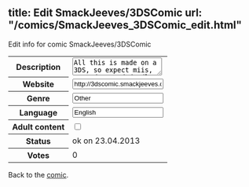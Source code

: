 title: Edit SmackJeeves/3DSComic
url: "/comics/SmackJeeves_3DSComic_edit.html"
---
Edit info for comic SmackJeeves/3DSComic

<form name="comic" action="http://gaepostmail.appengine.com/comic" name="post">
<table class="comicinfo">
<tr>
<th>Description</th><td><textarea name="description">All this is made on a 3DS, so expect miis, qr codes, and doodles from the notepad. I also take pictures of my hand-drawn stuff, which usually look better than the notes. All non-contributing co-authors have been reset. I am now more serious about doing this comic, and as such will only allow authors who continually provide regular content.</textarea></td>
</tr>
<tr>
<th>Website</th><td><input type="text" name="url" value="http://3dscomic.smackjeeves.com/comics/"/></td>
</tr>
<tr>
<th>Genre</th><td><input type="text" name="genre" value="Other"/></td>
</tr>
<tr>
<th>Language</th><td><input type="text" name="language" value="English"/></td>
</tr>
<tr>
<th>Adult content</th><td><input type="checkbox" name="adult" value="adult" /></td>
</tr>
<tr>
<th>Status</th><td>ok on 23.04.2013</td>
</tr>
<tr>
<th>Votes</th><td>0</div></td>
</tr>
</table>
</form>

Back to the [comic](/comics/SmackJeeves_3DSComic.html).
